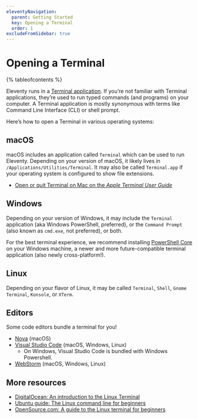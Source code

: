 ```yaml
---
eleventyNavigation:
  parent: Getting Started
  key: Opening a Terminal
  order: 1
excludeFromSidebar: true
---
```


# Opening a Terminal

{% tableofcontents %}

Eleventy runs in a [Terminal application](https://en.wikipedia.org/wiki/Terminal_emulator). If you’re not familiar with Terminal applications, they’re used to run typed commands (and programs) on your computer. A Terminal application is mostly synonymous with terms like Command Line Interface (CLI) or shell prompt.

Here’s how to open a Terminal in various operating systems:

## macOS

macOS includes an application called `Terminal` which can be used to run Eleventy. Depending on your version of macOS, it likely lives in `/Applications/Utilities/Terminal`. It may also be called `Terminal.app` if your operating system is configured to show file extensions.

- [Open or quit Terminal on Mac on the _Apple Terminal User Guide_](https://support.apple.com/guide/terminal/open-or-quit-terminal-apd5265185d-f365-44cb-8b09-71a064a42125/mac)

## Windows

Depending on your version of Windows, it may include the `Terminal` application (aka Windows PowerShell, preferred), or the `Command Prompt` (also known as `cmd.exe`, not preferred), or both.

For the best terminal experience, we recommend installing [PowerShell Core](https://github.com/PowerShell/PowerShell) on your Windows machine, a newer and more future-compatible terminal application (also newly cross-platform!).

## Linux

Depending on your flavor of Linux, it may be called `Terminal`, `Shell`, `Gnome Terminal`, `Konsole`, or `XTerm`.

## Editors

Some code editors bundle a terminal for you!

- [Nova](https://nova.app/) (macOS)
- [Visual Studio Code](https://code.visualstudio.com/) (macOS, Windows, Linux)
  - On Windows, Visual Studio Code is bundled with Windows Powershell.
- [WebStorm](https://www.jetbrains.com/webstorm/) (macOS, Windows, Linux)

## More resources

- [DigitalOcean: An introduction to the Linux Terminal](https://www.digitalocean.com/community/tutorials/an-introduction-to-the-linux-terminal#terminal-emulator)
- [Ubuntu guide: The Linux command line for beginners](https://ubuntu.com/tutorials/command-line-for-beginners#3-opening-a-terminal)
- [OpenSource.com: A guide to the Linux terminal for beginners](https://opensource.com/article/21/8/linux-terminal)